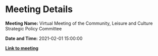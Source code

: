 # Meeting Details

**Meeting Name:** Virtual Meeting of the Community, Leisure and Culture Strategic Policy Committee

**Date and Time:** 2021-02-01 15:00:00

**<a href="https://www.limerick.ie/council/whats-on/meeting-community-leisure-and-culture-strategic-policy-committee-5" target="_blank">Link to meeting</a>**
